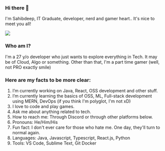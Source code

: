 ### Hi there 👋

I'm Sahibdeep, IT Graduate, developer, nerd and gamer heart.. It's nice to meet you all!

![](https://media1.tenor.com/images/6dcd94c7c4bf4800648ef7cbe0113c33/tenor.gif?itemid=11820295)

### Who am I?
I'm a 27 y/o developer who just wants to explore everything in Tech. It may be of Cloud, Algo or something. Other than that, I'm a part time gamer (well, not PRO exactly smile)

### Here are my facts to be more clear:

1. I’m currently working on Java, React, OSS development and other stuff.
2. I’m currently learning the basics of OSS, ML, Full-stack development using MERN, DevOps (if you think I'm polyglot, I'm not xD)
3. I love to code and play games.
4. Ask me about anything related to tech.
5. How to reach me: Through Discord or through other platforms below.
6. Pronouns: He/Him/His
7. Fun fact: I don't ever care for those who hate me. One day, they'll turn to normal again.
8. Languages: Java, Javascript, Typescript, React.js, Python
9. Tools: VS Code, Sublime Text, Git Docker

